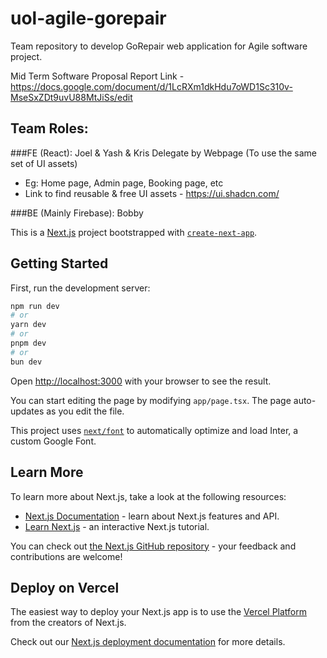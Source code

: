 # uol-agile-gorepair

Team repository to develop GoRepair web application for Agile software project.

Mid Term Software Proposal Report Link - https://docs.google.com/document/d/1LcRXm1dkHdu7oWD1Sc310v-MseSxZDt9uvU88MtJiSs/edit

## Team Roles:

###FE (React): Joel & Yash & Kris
Delegate by Webpage (To use the same set of UI assets)
- Eg: Home page, Admin page, Booking page, etc
- Link to find reusable & free UI assets - https://ui.shadcn.com/

###BE (Mainly Firebase): Bobby


This is a [Next.js](https://nextjs.org/) project bootstrapped with [`create-next-app`](https://github.com/vercel/next.js/tree/canary/packages/create-next-app).

## Getting Started

First, run the development server:

```bash
npm run dev
# or
yarn dev
# or
pnpm dev
# or
bun dev
```

Open [http://localhost:3000](http://localhost:3000) with your browser to see the result.

You can start editing the page by modifying `app/page.tsx`. The page auto-updates as you edit the file.

This project uses [`next/font`](https://nextjs.org/docs/basic-features/font-optimization) to automatically optimize and load Inter, a custom Google Font.

## Learn More

To learn more about Next.js, take a look at the following resources:

- [Next.js Documentation](https://nextjs.org/docs) - learn about Next.js features and API.
- [Learn Next.js](https://nextjs.org/learn) - an interactive Next.js tutorial.

You can check out [the Next.js GitHub repository](https://github.com/vercel/next.js/) - your feedback and contributions are welcome!

## Deploy on Vercel

The easiest way to deploy your Next.js app is to use the [Vercel Platform](https://vercel.com/new?utm_medium=default-template&filter=next.js&utm_source=create-next-app&utm_campaign=create-next-app-readme) from the creators of Next.js.

Check out our [Next.js deployment documentation](https://nextjs.org/docs/deployment) for more details.


